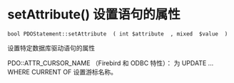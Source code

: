 # setAttribute() 设置语句的属性
```
bool PDOStatement::setAttribute  ( int $attribute  , mixed  $value  )

```
设置特定数据库驱动语句的属性

PDO::ATTR_CURSOR_NAME （Firebird 和 ODBC 特性）： 为 UPDATE ... WHERE CURRENT OF 设置游标名称。

